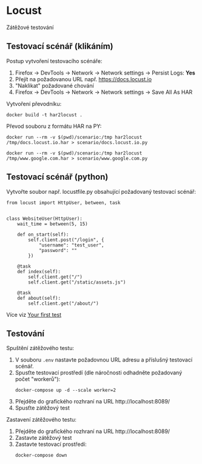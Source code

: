 # Locust

Zátěžové testování

## Testovací scénář (klikáním)

Postup vytvoření testovacího scénáře:

1. Firefox -> DevTools -> Network -> Network settings -> Persist Logs: **Yes**
2. Přejít na požadovanou URL např. https://docs.locust.io
3. "Naklikat" požadované chování
4. Firefox -> DevTools -> Network -> Network settings -> Save All As HAR

Vytvoření převodníku:

```
docker build -t har2locust .
```

Převod souboru z formátu HAR na PY:

```
docker run --rm -v $(pwd)/scenario:/tmp har2locust /tmp/docs.locust.io.har > scenario/docs.locust.io.py
```

```
docker run --rm -v $(pwd)/scenario:/tmp har2locust /tmp/www.google.com.har > scenario/www.google.com.py
```

## Testovací scénář (python)

Vytvořte soubor např. locustfile.py obsahující požadovaný testovací scénář:

```
from locust import HttpUser, between, task


class WebsiteUser(HttpUser):
    wait_time = between(5, 15)
    
    def on_start(self):
        self.client.post("/login", {
            "username": "test_user",
            "password": ""
        })
    
    @task
    def index(self):
        self.client.get("/")
        self.client.get("/static/assets.js")
        
    @task
    def about(self):
        self.client.get("/about/")
```

Více viz [Your first test](https://docs.locust.io/en/stable/quickstart.html)

## Testování

Spuštění zátěžového testu:

1. V souboru `.env` nastavte požadovnou URL adresu a příslušný testovací scénář.
2. Spusťte testovací prostředí (dle náročnosti odhadněte požadovaný počet "workerů"):
   ```
   docker-compose up -d --scale worker=2
   ```
3. Přejděte do grafického rozhraní na URL http://localhost:8089/
4. Spusťte zátěžový test

Zastavení zátěžového testu:

1. Přejděte do grafického rozhraní na URL http://localhost:8089/
2. Zastavte zátěžový test
3. Zastavte testovací prostředí:
   ```
   docker-compose down
   ```
